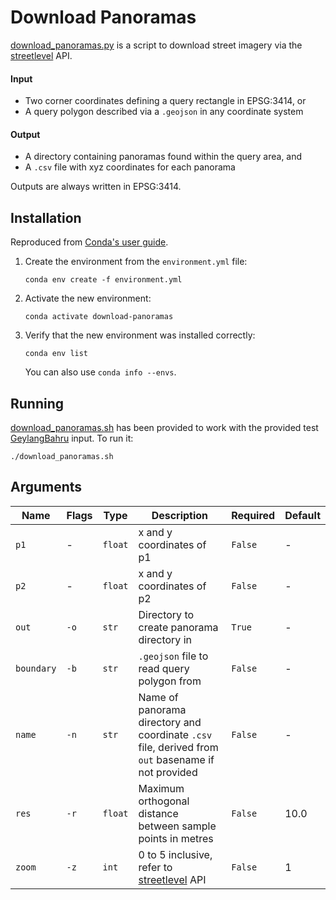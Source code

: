 # Download Panoramas  

[download_panoramas.py](./download_panoramas.py) is a script to download street
 imagery via the [streetlevel](https://streetlevel.readthedocs.io/) API.  

#### Input  

* Two corner coordinates defining a query rectangle in EPSG:3414, or  
* A query polygon described via a ```.geojson``` in any coordinate system  

#### Output  

* A directory containing panoramas found within the query area, and  
* A ```.csv``` file with xyz coordinates for each panorama  

Outputs are always written in EPSG:3414.  

## Installation  

Reproduced from
 [Conda's user guide](https://conda.io/projects/conda/en/latest/user-guide/tasks/manage-environments.html#creating-an-environment-from-an-environment-yml-file).  

1. Create the environment from the ```environment.yml``` file:  
    ```shell
    conda env create -f environment.yml
    ```
2. Activate the new environment:  
    ```shell
    conda activate download-panoramas
    ```
3. Verify that the new environment was installed correctly:  
    ```shell
    conda env list
    ```
    You can also use ```conda info --envs```.  

## Running  

[download_panoramas.sh](./download_panoramas.sh) has been provided to work with
 the provided test [GeylangBahru](../GeylangBahru/) input. To run it:  
```shell
./download_panoramas.sh
```

## Arguments  

| Name           | Flags    | Type        | Description                                                                                                                                                | Required    | Default |
|----------------|----------|-------------|------------------------------------------------------------------------------------------------------------------------------------------------------------|-------------|---------|
| ```p1```       | -        | ```float``` | x and y coordinates of p1                                                                                                                                  | ```False``` | -       |
| ```p2```       | -        | ```float``` | x and y coordinates of p2                                                                                                                                  | ```False``` | -       |
| ```out```      | ```-o``` | ```str```   | Directory to create panorama directory in                                                                                                                  | ```True```  | -       |
| ```boundary``` | ```-b``` | ```str```   | ```.geojson``` file to read query polygon from                                                                                                             | ```False``` | -       |
| ```name```     | ```-n``` | ```str```   | Name of panorama directory and coordinate ```.csv``` file, derived from ```out``` basename if not provided                                                 | ```False``` | -       |
| ```res```      | ```-r``` | ```float``` | Maximum orthogonal distance between sample points in metres                                                                                                | ```False``` | 10.0    |
| ```zoom```     | ```-z``` | ```int```   | 0 to 5 inclusive, refer to [streetlevel](https://streetlevel.readthedocs.io/en/master/streetlevel.streetview.html#streetlevel.streetview.get_panorama) API | ```False``` | 1       |